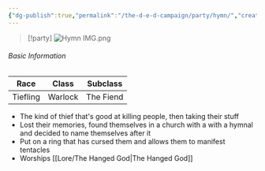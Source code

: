 ```yaml
---
{"dg-publish":true,"permalink":"/the-d-e-d-campaign/party/hymn/","created":"","updated":""}
---
```



> [!party]
> ![Hymn IMG.png](/img/user/z_Assets/Hymn%20IMG.png)
>

###### Basic Information

| **Race** | **Class** | **Subclass** |
| -------- | --------- | ------------ |
| Tiefling | Warlock   | The Fiend    |

- The kind of thief that's good at killing people, then taking their stuff 
- Lost their memories, found themselves in a church with a with a hymnal and decided to name themselves after it 
- Put on a ring that has cursed them and allows them to manifest tentacles
- Worships [[Lore/The Hanged God\|The Hanged God]] 
